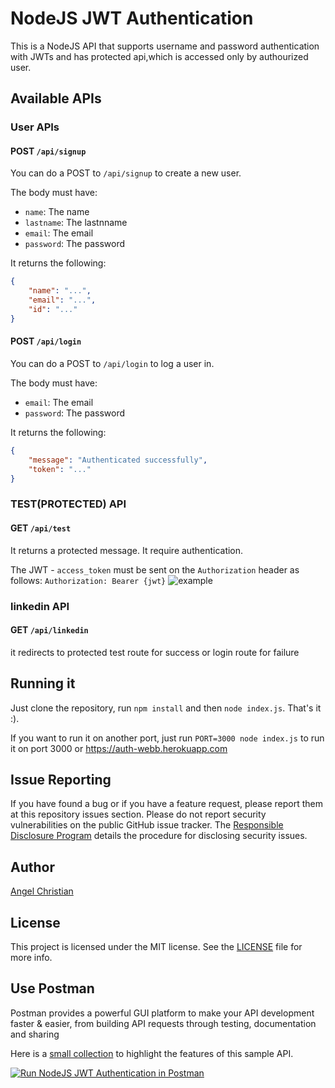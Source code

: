 # NodeJS JWT Authentication 

This is a NodeJS API that supports username and password authentication with JWTs and has protected api,which is accessed only by authourized user.

## Available APIs

### User APIs

#### POST `/api/signup`

You can do a POST to `/api/signup` to create a new user.

The body must have:

* `name`: The name
* `lastname`: The lastnname
* `email`: The email
* `password`: The password


It returns the following:

```json
{
    "name": "...",
    "email": "...",
    "id": "..."
}
```


#### POST `/api/login`

You can do a POST to `/api/login` to log a user in.

The body must have:

* `email`: The email
* `password`: The password

It returns the following:

```json
{
    "message": "Authenticated successfully",
    "token": "..."
}
```

### TEST(PROTECTED) API

#### GET `/api/test`

It returns a protected message. It require authentication.


The JWT - `access_token` must be sent on the `Authorization` header as follows: `Authorization: Bearer {jwt}`
![example](https://res.cloudinary.com/angelchristian/image/upload/v1595512188/Capture_silkmy.png)

### linkedin API

#### GET `/api/linkedin`

it redirects to protected test route for success or login route for failure

## Running it

Just clone the repository, run `npm install` and then `node index.js`. That's it :).

If you want to run it on another port, just run `PORT=3000 node index.js` to run it on port 3000 or https://auth-webb.herokuapp.com

## Issue Reporting

If you have found a bug or if you have a feature request, please report them at this repository issues section. Please do not report security vulnerabilities on the public GitHub issue tracker. The [Responsible Disclosure Program](https://auth0.com/whitehat) details the procedure for disclosing security issues.

## Author

[Angel Christian](https://github.com/AngelChristian)

## License

This project is licensed under the MIT license. See the [LICENSE](LICENSE) file for more info.

## Use Postman

Postman provides a powerful GUI platform to make your API development faster & easier, from building API requests through testing, documentation and sharing

Here is a [small collection](https://documenter.getpostman.com/view/3232248/auth0-nodejs-jwt-auth/7LnAi4o) to highlight the features of this sample API.

[![Run NodeJS JWT Authentication in Postman](https://run.pstmn.io/button.svg)](https://app.getpostman.com/run-collection/c57ddc507592c436662c)
